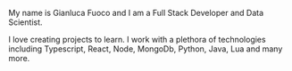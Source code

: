 My name is Gianluca Fuoco and I am a Full Stack Developer and Data Scientist. 

I love creating projects to learn. I work with a plethora of technologies including Typescript, React, Node, MongoDb, Python, Java, Lua and many more.
